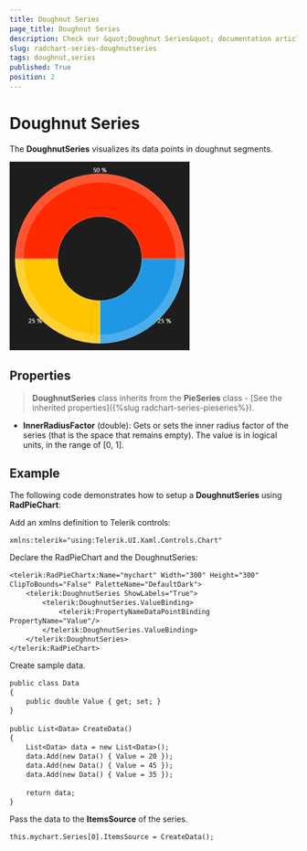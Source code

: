 ```yaml
---
title: Doughnut Series
page_title: Doughnut Series
description: Check our &quot;Doughnut Series&quot; documentation article for RadChart for UWP control.
slug: radchart-series-doughnutseries
tags: doughnut,series
published: True
position: 2
---
```


# Doughnut Series

The **DoughnutSeries** visualizes its data points in doughnut segments.

![Doughnut Series First Look](images/DoughnutSeriesFirstLook.png)

## Properties

>**DoughnutSeries** class inherits from the **PieSeries** class - 
[See the inherited properties]({%slug radchart-series-pieseries%}).

* **InnerRadiusFactor** (double): Gets or sets the inner radius factor of the series (that is the space that remains empty). The value is in logical units, in the range of [0, 1].

## Example

The following code demonstrates how to setup a **DoughnutSeries** using **RadPieChart**:

Add an xmlns definition to Telerik controls:

	xmlns:telerik="using:Telerik.UI.Xaml.Controls.Chart"

Declare the RadPieChart and the DoughnutSeries:

	<telerik:RadPieChartx:Name="mychart" Width="300" Height="300" ClipToBounds="False" PaletteName="DefaultDark">
		<telerik:DoughnutSeries ShowLabels="True">
			<telerik:DoughnutSeries.ValueBinding>
				<telerik:PropertyNameDataPointBinding PropertyName="Value"/>
			</telerik:DoughnutSeries.ValueBinding>
		</telerik:DoughnutSeries>
	</telerik:RadPieChart>

Create sample data.
	
	public class Data
	{
		public double Value { get; set; }
	}
	
	public List<Data> CreateData()
	{
		List<Data> data = new List<Data>();
		data.Add(new Data() { Value = 20 });
		data.Add(new Data() { Value = 45 });
		data.Add(new Data() { Value = 35 });

		return data;
	}

Pass the data to the **ItemsSource** of the series.

	this.mychart.Series[0].ItemsSource = CreateData();
